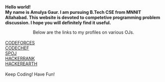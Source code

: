 <html>
<head>
<title>Programming Mulk</title>
<body background = "http://3.bp.blogspot.com/-CUAFtSo8bNM/VWnS7gzLYsI/AAAAAAAABiw/JVM4LymkKns/s1600/18.-Blog-Photography-Tips-Tricks-Backgrounds-Props.png">

<b><br>Hello world!<br>My name is Amulya Gaur. I am pursuing B.Tech CSE from MNNIT Allahabad. This website is devoted to competetive programming problem discussion. I hope you will definitely find it useful.<br></b>
<center>Below are the links to my profiles on various OJs.</center><br>
<a href = "http://codeforces.com/profile/amulyagaur111">CODEFORCES</a>
<br>
<a href = "https://www.codechef.com/users/amulyagaur111">CODECHEF</a>
<br>
<a href = "http://www.spoj.com/users/amulyagaur">SPOJ</a>
<br>
<a href = "https://www.hackerrank.com/God_Speed">HACKERRANK</a>
<br>
<a href = "https://www.hackerearth.com/@GodSpeed">HACKEREARTH</a>
</body>
<br><br>
Keep Coding! Have Fun!
<br>
</head>
</html>
